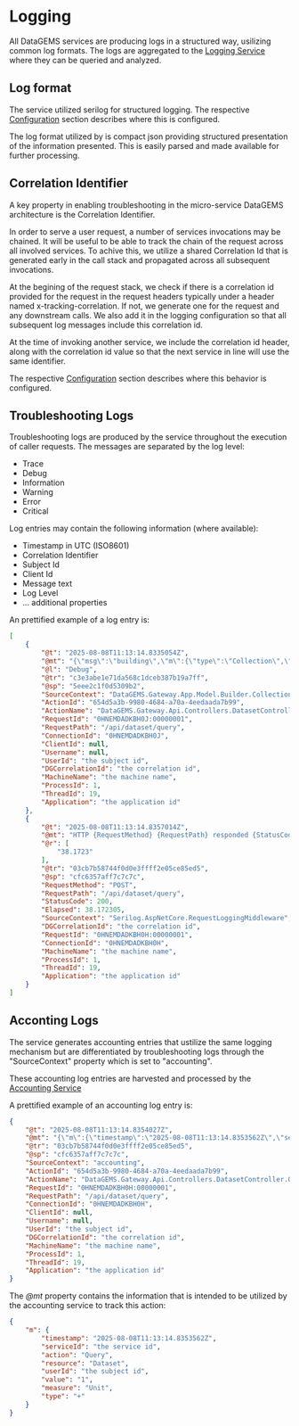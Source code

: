 # Logging

All DataGEMS services are producing logs in a structured way, usilizing common log formats. The logs are aggregated to the [Logging Service](https://datagems-eosc.github.io/dg-logging-service) where they can be queried and analyzed.

## Log format

The service utilized serilog for structured logging. The respective [Configuration](configuration.md) section describes where this is configured. 

The log format utilized by is compact json providing structured presentation of the information presented. This is easily parsed and made available for further processing.

## Correlation Identifier

A key property in enabling troubleshooting in the micro-service DataGEMS architecture is the Correlation Identifier. 

In order to serve a user request, a number of services invocations may be chained. It will be useful to be able to track the chain of the request across all involved services. To achive this, we utilize a shared Correlation Id that is generated early in the call stack and propagated across all subsequent invocations.

At the begining of the request stack, we check if there is a correlation id provided for the request in the request headers typically under a header named x-tracking-correlation. If not, we generate one for the request and any downstream calls. We also add it in the logging configuration so that all subsequent log messages include this correlation id.

At the time of invoking another service, we include the correlation id header, along with the correlation id value so that the next service in line will use the same identifier.

The respective [Configuration](configuration.md) section describes where this behavior is configured. 

## Troubleshooting Logs

Troubleshooting logs are produced by the service throughout the execution of caller requests. The messages are separated by the log level:

* Trace
* Debug
* Information
* Warning
* Error
* Critical

Log entries may contain the following information (where available):

* Timestamp in UTC (ISO8601)
* Correlation Identifier
* Subject Id
* Client Id
* Message text
* Log Level
* ... additional properties

An prettified example of a log entry is:

```json
[
	{
		"@t": "2025-08-08T11:13:14.8335054Z",
		"@mt": "{\"msg\":\"building\",\"m\":{\"type\":\"Collection\",\"fields\":{\"Fields\":[\"id\",\"code\",\"name\",\"datasetcount\"]},\"dataCount\":5}}",
		"@l": "Debug",
		"@tr": "c3e3abe1e71da568c1dceb387b19a7ff",
		"@sp": "5eee2c1f0d5309b2",
		"SourceContext": "DataGEMS.Gateway.App.Model.Builder.CollectionBuilder",
		"ActionId": "654d5a3b-9980-4684-a70a-4eedaada7b99",
		"ActionName": "DataGEMS.Gateway.Api.Controllers.DatasetController.Query (DataGEMS.Gateway.Api)",
		"RequestId": "0HNEMDADKBH0J:00000001",
		"RequestPath": "/api/dataset/query",
		"ConnectionId": "0HNEMDADKBH0J",
		"ClientId": null,
		"Username": null,
		"UserId": "the subject id",
		"DGCorrelationId": "the correlation id",
		"MachineName": "the machine name",
		"ProcessId": 1,
		"ThreadId": 19,
		"Application": "the application id"
	},
	{
		"@t": "2025-08-08T11:13:14.8357014Z",
		"@mt": "HTTP {RequestMethod} {RequestPath} responded {StatusCode} in {Elapsed:0.0000} ms",
		"@r": [
			"38.1723"
		],
		"@tr": "03cb7b58744f0d0e3ffff2e05ce85ed5",
		"@sp": "cfc6357aff7c7c7c",
		"RequestMethod": "POST",
		"RequestPath": "/api/dataset/query",
		"StatusCode": 200,
		"Elapsed": 38.172305,
		"SourceContext": "Serilog.AspNetCore.RequestLoggingMiddleware",
		"DGCorrelationId": "the correlation id",
		"RequestId": "0HNEMDADKBH0H:00000001",
		"ConnectionId": "0HNEMDADKBH0H",
		"MachineName": "the machine name",
		"ProcessId": 1,
		"ThreadId": 19,
		"Application": "the application id"
	}
]
```

## Acconting Logs

The service generates accounting entries that ustilize the same logging mechanism but are differentiated by troubleshooting logs through the "SourceContext" property which is set to "accounting".

These accounting log entries are harvested and processed by the [Accounting Service](https://datagems-eosc.github.io/dg-accounting-service)

A prettified example of an accounting log entry is:
```json
{
	"@t": "2025-08-08T11:13:14.8354027Z",
	"@mt": "{\"m\":{\"timestamp\":\"2025-08-08T11:13:14.8353562Z\",\"serviceId\":\"the service id\",\"action\":\"Query\",\"resource\":\"Dataset\",\"userId\":\"the subject id\",\"value\":\"1\",\"measure\":\"Unit\",\"type\":\"+\"}}",
	"@tr": "03cb7b58744f0d0e3ffff2e05ce85ed5",
	"@sp": "cfc6357aff7c7c7c",
	"SourceContext": "accounting",
	"ActionId": "654d5a3b-9980-4684-a70a-4eedaada7b99",
	"ActionName": "DataGEMS.Gateway.Api.Controllers.DatasetController.Query (DataGEMS.Gateway.Api)",
	"RequestId": "0HNEMDADKBH0H:00000001",
	"RequestPath": "/api/dataset/query",
	"ConnectionId": "0HNEMDADKBH0H",
	"ClientId": null,
	"Username": null,
	"UserId": "the subject id",
	"DGCorrelationId": "the correlation id",
	"MachineName": "the machine name",
	"ProcessId": 1,
	"ThreadId": 19,
	"Application": "the application id"
}

```

The *@mt* property contains the information that is intended to be utilized by the accounting service to track this action:
```json
{
	"m": {
		"timestamp": "2025-08-08T11:13:14.8353562Z",
		"serviceId": "the service id",
		"action": "Query",
		"resource": "Dataset",
		"userId": "the subject id",
		"value": "1",
		"measure": "Unit",
		"type": "+"
	}
}
```